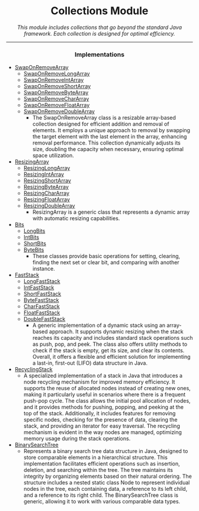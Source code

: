 <div style="text-align: center;"><b><h1>Collections Module</h1></b>

*This module includes collections that go beyond the standard Java framework.
Each collection is designed for optimal efficiency.*

</div>

***

<div style="text-align: center;"><h3>Implementations</h3></div>

+ [SwapOnRemoveArray](./src/main/java/collections/array/SwapOnRemoveArray.java)
    + [SwapOnRemoveLongArray](./src/main/java/collections/array/SwapOnRemoveLongArray.java)
    + [SwapOnRemoveIntArray](./src/main/java/collections/array/SwapOnRemoveIntArray.java)
    + [SwapOnRemoveShortArray](./src/main/java/collections/array/SwapOnRemoveShortArray.java)
    + [SwapOnRemoveByteArray](./src/main/java/collections/array/SwapOnRemoveByteArray.java)
    + [SwapOnRemoveCharArray](./src/main/java/collections/array/SwapOnRemoveCharArray.java)
    + [SwapOnRemoveFloatArray](./src/main/java/collections/array/SwapOnRemoveFloatArray.java)
    + [SwapOnRemoveDoubleArray](./src/main/java/collections/array/SwapOnRemoveDoubleArray.java)
        + The SwapOnRemoveArray class is a resizable array-based collection designed for efficient addition and removal
          of
          elements. It employs a unique approach to removal by swapping the target element with the last element in the
          array, enhancing removal performance. This collection dynamically adjusts its size, doubling the capacity when
          necessary, ensuring optimal space utilization.
+ [ResizingArray](./src/main/java/collections/array/ResizingArray.java)
    + [ResizingLongArray](./src/main/java/collections/array/ResizingLongArray.java)
    + [ResizingIntArray](./src/main/java/collections/array/ResizingIntArray.java)
    + [ResizingShortArray](./src/main/java/collections/array/ResizingShortArray.java)
    + [ResizingByteArray](./src/main/java/collections/array/ResizingByteArray.java)
    + [ResizingCharArray](./src/main/java/collections/array/ResizingCharArray.java)
    + [ResizingFloatArray](./src/main/java/collections/array/ResizingFloatArray.java)
    + [ResizingDoubleArray](./src/main/java/collections/array/ResizingDoubleArray.java)
        + ResizingArray is a generic class that represents a dynamic array with automatic resizing capabilities.
+ [Bits](./src/main/java/collections/bits/Bits.java)
    + [LongBits](./src/main/java/collections/bits/LongBits.java)
    + [IntBits](./src/main/java/collections/bits/IntBits.java)
    + [ShortBits](./src/main/java/collections/bits/ShortBits.java)
    + [ByteBits](./src/main/java/collections/bits/ByteBits.java)
        + These classes provide basic operations for setting, clearing, finding
          the next set or clear bit, and comparing with another instance.
+ [FastStack](/src/main/java/collections/stack/FastStack.java)
    + [LongFastStack](./src/main/java/collections/stack/LongFastStack.java)
    + [IntFastStack](./src/main/java/collections/stack/IntFastStack.java)
    + [ShortFastStack](./src/main/java/collections/stack/ShortFastStack.java)
    + [ByteFastStack](./src/main/java/collections/stack/ByteFastStack.java)
    + [CharFastStack](./src/main/java/collections/stack/CharFastStack.java)
    + [FloatFastStack](./src/main/java/collections/stack/FloatFastStack.java)
    + [DoubleFastStack](./src/main/java/collections/stack/DoubleFastStack.java)
        + A generic implementation of a dynamic stack using an array-based approach. It supports dynamic resizing when
          the
          stack reaches its capacity and includes standard stack operations such as push, pop, and peek. The class also
          offers utility methods to check if the stack is empty, get its size, and clear its contents. Overall, it
          offers a
          flexible and efficient solution for implementing a last-in, first-out (LIFO) data structure in Java.
+ [RecyclingStack](./src/main/java/collections/stack/RecyclingStack.java)
    + A specialized implementation of a stack in Java that introduces a node recycling mechanism for improved memory
      efficiency. It supports the reuse of allocated nodes instead of creating new ones, making it particularly useful
      in scenarios where there is a frequent push-pop cycle. The class allows the initial pool allocation of nodes, and
      it provides methods for pushing, popping, and peeking at the top of the stack. Additionally, it includes features
      for removing specific nodes, checking for the presence of data, clearing the stack, and providing an iterator for
      easy traversal. The recycling mechanism is evident in the way nodes are managed, optimizing memory usage during
      the stack operations.
+ [BinarySearchTree](./src/main/java/collections/tree/BinarySearchTree.java)
    + Represents a binary search tree data structure in Java, designed to store comparable elements in a hierarchical
      structure. This implementation facilitates efficient operations such as
      insertion, deletion, and searching within the tree. The tree maintains its integrity by organizing elements based
      on their natural ordering. The structure includes a nested static class Node to represent individual nodes in the
      tree, each containing data, a reference to its left child, and a reference to its right child. The
      BinarySearchTree class is generic, allowing it to work with various comparable data types.